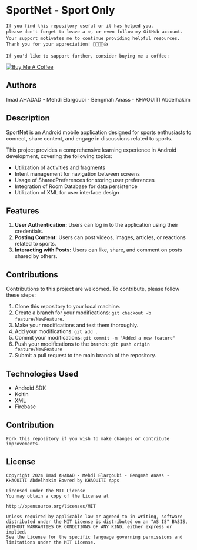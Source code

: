 # SportNet - Sport Only

```
If you find this repository useful or it has helped you,
please don't forget to leave a ⭐️, or even follow my GitHub account.
Your support motivates me to continue providing helpful resources.
Thank you for your appreciation! 🌟🚀💖😊👍

If you'd like to support further, consider buying me a coffee:
```
[![Buy Me A Coffee](https://img.shields.io/badge/Buy%20Me%20A%20Coffee--yellow.svg?style=for-the-badge&logo=buy-me-a-coffee)](https://www.buymeacoffee.com/kh.abdelhakim)

## Authors
Imad AHADAD - Mehdi Elargoubi - Bengmah Anass - KHAOUITI Abdelhakim

## Description
SportNet is an Android mobile application designed for sports enthusiasts to connect, share content, and engage in discussions related to sports. 

This project provides a comprehensive learning experience in Android development, covering the following topics:
- Utilization of activities and fragments
- Intent management for navigation between screens
- Usage of SharedPreferences for storing user preferences
- Integration of Room Database for data persistence
- Utilization of XML for user interface design

## Features
1. **User Authentication:** Users can log in to the application using their credentials.
2. **Posting Content:** Users can post videos, images, articles, or reactions related to sports.
3. **Interacting with Posts:** Users can like, share, and comment on posts shared by others.

## Contributions
Contributions to this project are welcomed. To contribute, please follow these steps:
1. Clone this repository to your local machine.
2. Create a branch for your modifications: `git checkout -b feature/NewFeature`.
3. Make your modifications and test them thoroughly.
4. Add your modifications: `git add .`
5. Commit your modifications: `git commit -m "Added a new feature"`
6. Push your modifications to the branch: `git push origin feature/NewFeature`
7. Submit a pull request to the main branch of the repository.

## Technologies Used
- Android SDK
- Koltin
- XML
- Firebase

## Contribution

```
Fork this repository if you wish to make changes or contribute improvements.
```

## License

```
Copyright 2024 Imad AHADAD - Mehdi Elargoubi - Bengmah Anass - KHAOUITI Abdelhakim Bowred by KHAOUITI Apps

Licensed under the MIT License
You may obtain a copy of the License at

http://opensource.org/licenses/MIT

Unless required by applicable law or agreed to in writing, software
distributed under the MIT License is distributed on an "AS IS" BASIS,
WITHOUT WARRANTIES OR CONDITIONS OF ANY KIND, either express or implied.
See the License for the specific language governing permissions and
limitations under the MIT License.
```

